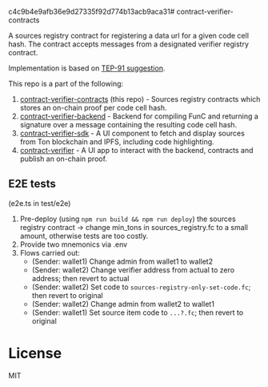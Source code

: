 c4c9b4e9afb36e9d27335f92d774b13acb9aca31# contract-verifier-contracts

A sources registry contract for registering a data url for a given code cell hash.
The contract accepts messages from a designated verifier registry contract.

Implementation is based on [TEP-91 suggestion](https://github.com/ton-blockchain/TEPs/pull/91).

This repo is a part of the following:
1. [contract-verifier-contracts](https://github.com/ton-community/contract-verifier-contracts) (this repo) - Sources registry contracts which stores an on-chain proof per code cell hash.
2. [contract-verifier-backend](https://github.com/ton-community/contract-verifier-backend) - Backend for compiling FunC and returning a signature over a message containing the resulting code cell hash.
3. [contract-verifier-sdk](https://github.com/ton-community/contract-verifier-sdk) - A UI component to fetch and display sources from Ton blockchain and IPFS, including code highlighting.
4. [contract-verifier](https://github.com/ton-community/contract-verifier) - A UI app to interact with the backend, contracts and publish an on-chain proof.

## E2E tests
(e2e.ts in test/e2e)
1. Pre-deploy (using `npm run build && npm run deploy`) the sources registry contract -> change min_tons in sources_registry.fc to a small amount, otherwise tests are too costly. 
2. Provide two mnemonics via .env
3. Flows carried out:
   * (Sender: wallet1) Change admin from wallet1 to wallet2
   * (Sender: wallet2) Change verifier address from actual to zero address; then revert to actual
   * (Sender: wallet2) Set code to `sources-registry-only-set-code.fc`; then revert to original
   * (Sender: wallet2) Change admin from wallet2 to wallet1
   * (Sender: wallet1) Set source item code to `...?.fc`; then revert to original
   
   
# License
MIT
